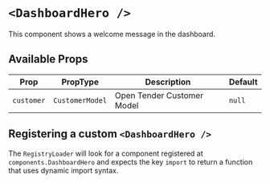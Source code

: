 # `<DashboardHero />`

This component shows a welcome message in the dashboard.

## Available Props

| Prop       | PropType        | Description                | Default |
| ---------- | --------------- | -------------------------- | ------- |
| `customer` | `CustomerModel` | Open Tender Customer Model | `null`  |

## Registering a custom `<DashboardHero />`

The `RegistryLoader` will look for a component registered at `components.DashboardHero` and expects the key `import` to return a function that uses dynamic import syntax.
